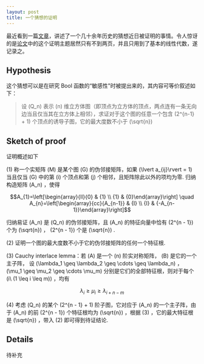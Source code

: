 ```yaml
---
layout: post
title: 一个猜想的证明
---
```


最近看到一篇[文章](https://www.quantamagazine.org/mathematician-solves-computer-science-conjecture-in-two-pages-20190725/)，讲述了一个几十余年历史的猜想近日被证明的事情。令人惊讶的是[论文](https://arxiv.org/abs/1907.00847)中的这个证明主题居然只有不到两页，并且只用到了基本的线性代数，遂记录之。

## Hypothesis
这个猜想可以是在研究 Bool 函数的“敏感性"时被提出来的，其内容可等价叙述如下：
> 设  \(Q_n\) 表示  \(n\)  维立方体图（即顶点为立方体的顶点，两点连有一条无向边当且仅当其在立方体上相邻），求证对于这个图的任意一个包含  \(2^{n-1} + 1\)  个顶点的诱导子图，它的最大度数不小于 \(\sqrt{n}\) 

## Sketch of proof

证明概述如下

(1) 称一个实矩阵  \(M\)  是某个图  \(G\)  的伪邻接矩阵，如果  \(\lvert a_{ij}\rvert = 1\)  当且仅当 \(G\) 中的第 \(i\) 个顶点和第 \(j\) 个相邻，且矩阵除此以外的项均为零. 归纳构造矩阵 \(A_n\) ，使得

$$A_{1}=\left[\begin{array}{ll}{0} & {1} \\ {1} & {0}\end{array}\right] \quad A_{n}=\left[\begin{array}{cc}{A_{n-1}} & {I} \\ {I} & {-A_{n-1}}\end{array}\right]$$

归纳易证  \(A_n\)  是  \(Q_n\) 的伪邻接矩阵，且  \(A_n\) 的特征向量中恰有  \(2^{n - 1}\)  个为  \(\sqrt{n}\) ， \(2^{n - 1}\) 个是  \(\sqrt{n}\) . 

(2) 证明一个图的最大度数不小于它的伪邻接矩阵的任何一个特征根. 

(3) Cauchy interlace lemma：若 \(A\) 是一个 \(n\) 阶实对称矩阵， \(B\) 是它的一个主子阵，
设 \(\lambda_1 \geq \lambda_2 \geq \cdots \geq \lambda_n\) ， \(\mu_1 \geq \mu_2 \geq \cdots \mu_m\) 分别是它们的全部特征根，则对于每个 \(i\ (1 \leq i \leq m)\) ，均有

$$ \lambda_i \geq \mu_i \geq \lambda_{i + n - m} $$

(4) 考虑 \(Q_n\) 的某个 \(2^{n - 1} + 1\) 阶子图，它对应于 \(A_n\) 的一个主子阵，由于 \(A_n\) 的前 \(2^{n - 1}\) 个特征根均为 \(\sqrt{n}\) ，根据 (3) ，它的最大特征根是 \(\sqrt{n}\) ，带入 (2) 即可得到待证结论. 

## Details

待补充

